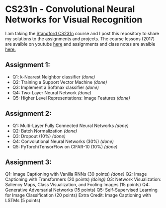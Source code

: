 # CS231n - Convolutional Neural Networks for Visual Recognition 

I am taking the [Standford CS231n](http://cs231n.stanford.edu/) course and I post this repository to share my solutions to the assignments and projects. 
The course lessons (2017) are avaible on youtube [here](https://www.youtube.com/playlist?list=PLf7L7Kg8_FNxHATtLwDceyh72QQL9pvpQ) and assignments and class notes are avaible [here.](https://cs231n.github.io/)

## Assignment 1:
- Q1: k-Nearest Neighbor classifier *(done)*
- Q2: Training a Support Vector Machine *(done)*
- Q3: Implement a Softmax classifier *(done)*
- Q4: Two-Layer Neural Network *(done)*
- Q5: Higher Level Representations: Image Features *(done)*

## Assignment 2:
- Q1: Multi-Layer Fully Connected Neural Networks *(done)*
- Q2: Batch Normalization *(done)*
- Q3: Dropout (10%) *(done)*
- Q4: Convolutional Neural Networks (30%) *(done)*
- Q5: PyTorch/TensorFlow on CIFAR-10 (10%) *(done)*

## Assignment 3:
Q1: Image Captioning with Vanilla RNNs (30 points) *(done)*
Q2: Image Captioning with Transformers (20 points) *(doing)*
Q3: Network Visualization: Saliency Maps, Class Visualization, and Fooling Images (15 points)
Q4: Generative Adversarial Networks (15 points)
Q5: Self-Supervised Learning for Image Classification (20 points)
Extra Credit: Image Captioning with LSTMs (5 points)
